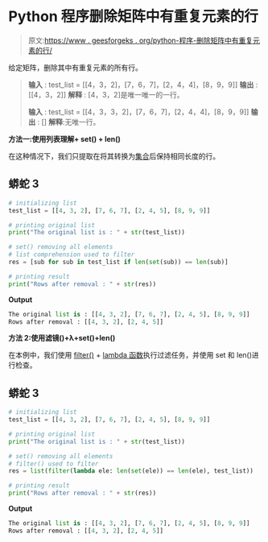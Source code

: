 # Python 程序删除矩阵中有重复元素的行

> 原文:[https://www . geesforgeks . org/python-程序-删除矩阵中有重复元素的行/](https://www.geeksforgeeks.org/python-program-to-remove-rows-with-duplicate-element-in-matrix/)

给定矩阵，删除其中有重复元素的所有行。

> **输入** : test_list = [[4，3，2]，[7，6，7]，[2，4，4]，[8，9，9]]
> **输出** : [[4，3，2]]
> **解释** : [4，3，2]是唯一唯一的一行。
> 
> **输入** : test_list = [[4，3，3，2]，[7，6，7]，[2，4，4]，[8，9，9]]
> **输出** : []
> **解释**:无唯一行。

**方法一:使用列表理解+ set() + len()**

在这种情况下，我们只提取在将其转换为[集合](https://www.geeksforgeeks.org/sets-in-python/)后保持相同长度的行。

## 蟒蛇 3

```py
# initializing list
test_list = [[4, 3, 2], [7, 6, 7], [2, 4, 5], [8, 9, 9]]

# printing original list
print("The original list is : " + str(test_list))

# set() removing all elements
# list comprehension used to filter
res = [sub for sub in test_list if len(set(sub)) == len(sub)]

# printing result
print("Rows after removal : " + str(res))
```

**Output**

```py
The original list is : [[4, 3, 2], [7, 6, 7], [2, 4, 5], [8, 9, 9]]
Rows after removal : [[4, 3, 2], [2, 4, 5]]

```

**方法 2:使用滤镜()+λ+set()+len()**

在本例中，我们使用 [filter()](https://www.geeksforgeeks.org/filter-in-python/) + [lambda 函数](https://www.geeksforgeeks.org/python-lambda-anonymous-functions-filter-map-reduce/)执行过滤任务，并使用 set 和 len()进行检查。

## 蟒蛇 3

```py
# initializing list
test_list = [[4, 3, 2], [7, 6, 7], [2, 4, 5], [8, 9, 9]]

# printing original list
print("The original list is : " + str(test_list))

# set() removing all elements
# filter() used to filter
res = list(filter(lambda ele: len(set(ele)) == len(ele), test_list))

# printing result
print("Rows after removal : " + str(res))
```

**Output**

```py
The original list is : [[4, 3, 2], [7, 6, 7], [2, 4, 5], [8, 9, 9]]
Rows after removal : [[4, 3, 2], [2, 4, 5]]

```